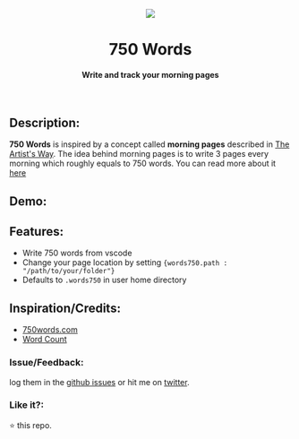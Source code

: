 <p align="center">
  <img src="https://user-images.githubusercontent.com/2767425/31608224-3483a86c-b28d-11e7-8a10-664ceb02f6c1.png"/>
  <h1 align="center">750 Words</h1>
  <h4 align="center">Write and track your morning pages</h4>
  <br>
</p>

## Description:

**750 Words** is inspired by a concept called **morning pages** described in [The Artist's Way](https://en.wikipedia.org/wiki/The_Artist%27s_Way). The idea behind morning pages is to write 3 pages every morning which roughly equals to 750 words. You can read more about it [here](https://750words.com/)

## Demo:

## Features:

* Write 750 words from vscode
* Change your page location by setting ` {words750.path : "/path/to/your/folder"} `
* Defaults to `.words750` in user home directory

## Inspiration/Credits:

* [750words.com](https://750words.com/)
* [Word Count](https://github.com/Microsoft/vscode-wordcount)

### Issue/Feedback:

log them in the [github issues](https://github.com/cg-cnu/vscode-750-words/issues) or hit me on [twitter](https://twitter.com/cgcnu).

### Like it?:

⭐ this repo.